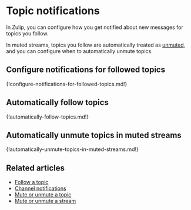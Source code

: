 # Topic notifications

In Zulip, you can configure how you get notified about new messages for topics
you follow.

In muted streams, topics you follow are automatically treated as
[unmuted](/help/mute-a-topic), and you can configure when to automatically
unmute topics.

## Configure notifications for followed topics

{!configure-notifications-for-followed-topics.md!}

## Automatically follow topics

{!automatically-follow-topics.md!}

## Automatically unmute topics in muted streams

{!automatically-unmute-topics-in-muted-streams.md!}

## Related articles

* [Follow a topic](/help/follow-a-topic)
* [Channel notifications](/help/channel-notifications)
* [Mute or unmute a topic](/help/mute-a-topic)
* [Mute or unmute a stream](/help/mute-a-stream)
